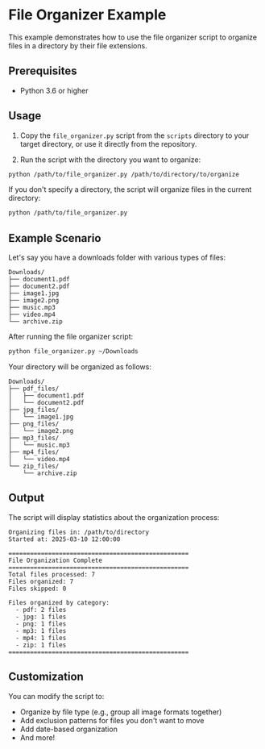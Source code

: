 # File Organizer Example

This example demonstrates how to use the file organizer script to organize files in a directory by their file extensions.

## Prerequisites

- Python 3.6 or higher

## Usage

1. Copy the `file_organizer.py` script from the `scripts` directory to your target directory, or use it directly from the repository.

2. Run the script with the directory you want to organize:

```bash
python /path/to/file_organizer.py /path/to/directory/to/organize
```

If you don't specify a directory, the script will organize files in the current directory:

```bash
python /path/to/file_organizer.py
```

## Example Scenario

Let's say you have a downloads folder with various types of files:

```
Downloads/
├── document1.pdf
├── document2.pdf
├── image1.jpg
├── image2.png
├── music.mp3
├── video.mp4
└── archive.zip
```

After running the file organizer script:

```bash
python file_organizer.py ~/Downloads
```

Your directory will be organized as follows:

```
Downloads/
├── pdf_files/
│   ├── document1.pdf
│   └── document2.pdf
├── jpg_files/
│   └── image1.jpg
├── png_files/
│   └── image2.png
├── mp3_files/
│   └── music.mp3
├── mp4_files/
│   └── video.mp4
└── zip_files/
    └── archive.zip
```

## Output

The script will display statistics about the organization process:

```
Organizing files in: /path/to/directory
Started at: 2025-03-10 12:00:00

==================================================
File Organization Complete
==================================================
Total files processed: 7
Files organized: 7
Files skipped: 0

Files organized by category:
  - pdf: 2 files
  - jpg: 1 files
  - png: 1 files
  - mp3: 1 files
  - mp4: 1 files
  - zip: 1 files
==================================================
```

## Customization

You can modify the script to:
- Organize by file type (e.g., group all image formats together)
- Add exclusion patterns for files you don't want to move
- Add date-based organization
- And more!